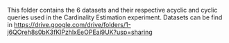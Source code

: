 This folder contains the 6 datasets and their respective acyclic and cyclic queries used in the Cardinality Estimation experiment.
Datasets can be find in https://drive.google.com/drive/folders/1-j6QOreh8s0bK3fKlPzhlxEeOPEai9UK?usp=sharing
